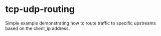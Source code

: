 # tcp-udp-routing
Simple example demonstrating how to route traffic to specific upstreams based on the client_ip address.
